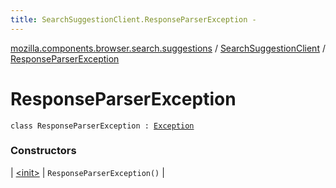 ```yaml
---
title: SearchSuggestionClient.ResponseParserException - 
---
```


[mozilla.components.browser.search.suggestions](../../index.html) / [SearchSuggestionClient](../index.html) / [ResponseParserException](./index.html)

# ResponseParserException

`class ResponseParserException : `[`Exception`](https://kotlinlang.org/api/latest/jvm/stdlib/kotlin/-exception/index.html)

### Constructors

| [&lt;init&gt;](-init-.html) | `ResponseParserException()` |

